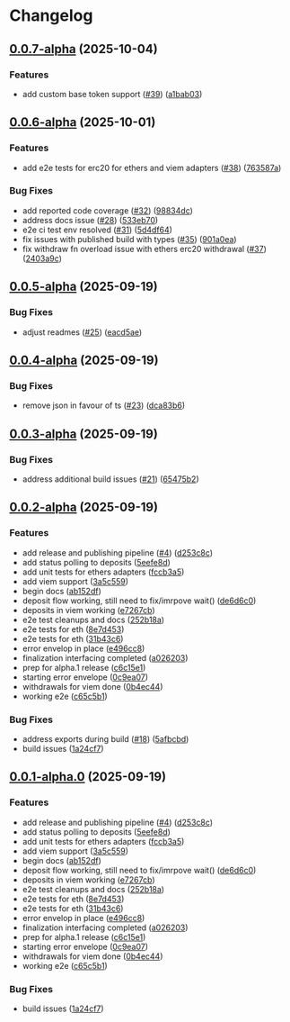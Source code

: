# Changelog

## [0.0.7-alpha](https://github.com/dutterbutter/zksync-sdk/compare/v0.0.6-alpha...v0.0.7-alpha) (2025-10-04)


### Features

* add custom base token support ([#39](https://github.com/dutterbutter/zksync-sdk/issues/39)) ([a1bab03](https://github.com/dutterbutter/zksync-sdk/commit/a1bab034e6d133c74c43422533d5780165608e3f))

## [0.0.6-alpha](https://github.com/dutterbutter/zksync-sdk/compare/v0.0.5-alpha...v0.0.6-alpha) (2025-10-01)


### Features

* add e2e tests for erc20 for ethers and viem adapters ([#38](https://github.com/dutterbutter/zksync-sdk/issues/38)) ([763587a](https://github.com/dutterbutter/zksync-sdk/commit/763587a3035da61d7764864efe1048e8f4144062))


### Bug Fixes

* add reported code coverage ([#32](https://github.com/dutterbutter/zksync-sdk/issues/32)) ([98834dc](https://github.com/dutterbutter/zksync-sdk/commit/98834dc722559e38da270395591145f4d91ea2e4))
* address docs issue ([#28](https://github.com/dutterbutter/zksync-sdk/issues/28)) ([533eb70](https://github.com/dutterbutter/zksync-sdk/commit/533eb70a61c33718a3f56850ba8db65a7f3204af))
* e2e ci test env resolved ([#31](https://github.com/dutterbutter/zksync-sdk/issues/31)) ([5d4df64](https://github.com/dutterbutter/zksync-sdk/commit/5d4df64c7a3307ec02ff9d6158f6b535af4f98b5))
* fix issues with published build with types ([#35](https://github.com/dutterbutter/zksync-sdk/issues/35)) ([901a0ea](https://github.com/dutterbutter/zksync-sdk/commit/901a0ea717e16076323f5c37b6e98ca5b2540578))
* fix withdraw fn overload issue with ethers erc20 withdrawal ([#37](https://github.com/dutterbutter/zksync-sdk/issues/37)) ([2403a9c](https://github.com/dutterbutter/zksync-sdk/commit/2403a9c122e7a6e8c1f24cd407eef57abf3b076a))

## [0.0.5-alpha](https://github.com/dutterbutter/zksync-sdk/compare/v0.0.4-alpha...v0.0.5-alpha) (2025-09-19)


### Bug Fixes

* adjust readmes ([#25](https://github.com/dutterbutter/zksync-sdk/issues/25)) ([eacd5ae](https://github.com/dutterbutter/zksync-sdk/commit/eacd5ae6f27332ad8c756d67276e24fbdd3187df))

## [0.0.4-alpha](https://github.com/dutterbutter/zksync-sdk/compare/v0.0.3-alpha...v0.0.4-alpha) (2025-09-19)


### Bug Fixes

* remove json in favour of ts ([#23](https://github.com/dutterbutter/zksync-sdk/issues/23)) ([dca83b6](https://github.com/dutterbutter/zksync-sdk/commit/dca83b6e34c7dbf0d866e27dc9c7fa4f58bc5656))

## [0.0.3-alpha](https://github.com/dutterbutter/zksync-sdk/compare/v0.0.2-alpha...v0.0.3-alpha) (2025-09-19)


### Bug Fixes

* address additional build issues ([#21](https://github.com/dutterbutter/zksync-sdk/issues/21)) ([65475b2](https://github.com/dutterbutter/zksync-sdk/commit/65475b23b0acf8bbf8454e1ff39f59a09fd68aa9))

## [0.0.2-alpha](https://github.com/dutterbutter/zksync-sdk/compare/v0.0.1-alpha...v0.0.2-alpha) (2025-09-19)


### Features

* add release and publishing pipeline ([#4](https://github.com/dutterbutter/zksync-sdk/issues/4)) ([d253c8c](https://github.com/dutterbutter/zksync-sdk/commit/d253c8c19ac0184af6825764ade7b23a14bf6798))
* add status polling to deposits ([5eefe8d](https://github.com/dutterbutter/zksync-sdk/commit/5eefe8d83a5d674cdf486cef2e4467507dcf6d20))
* add unit tests for ethers adapters ([fccb3a5](https://github.com/dutterbutter/zksync-sdk/commit/fccb3a56dd380626af93d16b36b8bd68441159a2))
* add viem support ([3a5c559](https://github.com/dutterbutter/zksync-sdk/commit/3a5c5598b49f909b334c597f06d18678155fdf5f))
* begin docs ([ab152df](https://github.com/dutterbutter/zksync-sdk/commit/ab152df33d57f0e1567742f0f5bef256c2974f44))
* deposit flow working, still need to fix/imrpove wait() ([de6d6c0](https://github.com/dutterbutter/zksync-sdk/commit/de6d6c0ce391fe29f9c92603b9cbc2e088dbfe8a))
* deposits in viem working ([e7267cb](https://github.com/dutterbutter/zksync-sdk/commit/e7267cb001f06ffbafadfea3dbe7a935375fcb2d))
* e2e test cleanups and docs ([252b18a](https://github.com/dutterbutter/zksync-sdk/commit/252b18adce979dc337fc81a993c216d4592082af))
* e2e tests for eth ([8e7d453](https://github.com/dutterbutter/zksync-sdk/commit/8e7d453493202e605f0f8b95e9c0a3cf99fdfea4))
* e2e tests for eth ([31b43c6](https://github.com/dutterbutter/zksync-sdk/commit/31b43c62f70731f2c762214cb63689c0c6e44094))
* error envelop in place ([e496cc8](https://github.com/dutterbutter/zksync-sdk/commit/e496cc8a98cfe7e3512288ff861110c34ede04e0))
* finalization interfacing completed ([a026203](https://github.com/dutterbutter/zksync-sdk/commit/a0262033809cb8505a20511edc39083f820a439a))
* prep for alpha.1 release ([c6c15e1](https://github.com/dutterbutter/zksync-sdk/commit/c6c15e12fba16a355171e30db42995600fad106b))
* starting error envelope ([0c9ea07](https://github.com/dutterbutter/zksync-sdk/commit/0c9ea078d3130095896406c943b363d1ac476e43))
* withdrawals for viem done ([0b4ec44](https://github.com/dutterbutter/zksync-sdk/commit/0b4ec44615b0f42cb59e3a4a1558f22fec515d26))
* working e2e ([c65c5b1](https://github.com/dutterbutter/zksync-sdk/commit/c65c5b1976a940ac8f8ff4f82cb7b74cd8d37f5b))


### Bug Fixes

* address exports during build ([#18](https://github.com/dutterbutter/zksync-sdk/issues/18)) ([5afbcbd](https://github.com/dutterbutter/zksync-sdk/commit/5afbcbdf13a3e15da94c8b66bc38e643097f917a))
* build issues ([1a24cf7](https://github.com/dutterbutter/zksync-sdk/commit/1a24cf76d61ee9c172fb0428c5b2386f4553f736))

## [0.0.1-alpha.0](https://github.com/dutterbutter/zksync-sdk/compare/v0.0.0-alpha.0...v0.0.1-alpha.0) (2025-09-19)


### Features

* add release and publishing pipeline ([#4](https://github.com/dutterbutter/zksync-sdk/issues/4)) ([d253c8c](https://github.com/dutterbutter/zksync-sdk/commit/d253c8c19ac0184af6825764ade7b23a14bf6798))
* add status polling to deposits ([5eefe8d](https://github.com/dutterbutter/zksync-sdk/commit/5eefe8d83a5d674cdf486cef2e4467507dcf6d20))
* add unit tests for ethers adapters ([fccb3a5](https://github.com/dutterbutter/zksync-sdk/commit/fccb3a56dd380626af93d16b36b8bd68441159a2))
* add viem support ([3a5c559](https://github.com/dutterbutter/zksync-sdk/commit/3a5c5598b49f909b334c597f06d18678155fdf5f))
* begin docs ([ab152df](https://github.com/dutterbutter/zksync-sdk/commit/ab152df33d57f0e1567742f0f5bef256c2974f44))
* deposit flow working, still need to fix/imrpove wait() ([de6d6c0](https://github.com/dutterbutter/zksync-sdk/commit/de6d6c0ce391fe29f9c92603b9cbc2e088dbfe8a))
* deposits in viem working ([e7267cb](https://github.com/dutterbutter/zksync-sdk/commit/e7267cb001f06ffbafadfea3dbe7a935375fcb2d))
* e2e test cleanups and docs ([252b18a](https://github.com/dutterbutter/zksync-sdk/commit/252b18adce979dc337fc81a993c216d4592082af))
* e2e tests for eth ([8e7d453](https://github.com/dutterbutter/zksync-sdk/commit/8e7d453493202e605f0f8b95e9c0a3cf99fdfea4))
* e2e tests for eth ([31b43c6](https://github.com/dutterbutter/zksync-sdk/commit/31b43c62f70731f2c762214cb63689c0c6e44094))
* error envelop in place ([e496cc8](https://github.com/dutterbutter/zksync-sdk/commit/e496cc8a98cfe7e3512288ff861110c34ede04e0))
* finalization interfacing completed ([a026203](https://github.com/dutterbutter/zksync-sdk/commit/a0262033809cb8505a20511edc39083f820a439a))
* prep for alpha.1 release ([c6c15e1](https://github.com/dutterbutter/zksync-sdk/commit/c6c15e12fba16a355171e30db42995600fad106b))
* starting error envelope ([0c9ea07](https://github.com/dutterbutter/zksync-sdk/commit/0c9ea078d3130095896406c943b363d1ac476e43))
* withdrawals for viem done ([0b4ec44](https://github.com/dutterbutter/zksync-sdk/commit/0b4ec44615b0f42cb59e3a4a1558f22fec515d26))
* working e2e ([c65c5b1](https://github.com/dutterbutter/zksync-sdk/commit/c65c5b1976a940ac8f8ff4f82cb7b74cd8d37f5b))


### Bug Fixes

* build issues ([1a24cf7](https://github.com/dutterbutter/zksync-sdk/commit/1a24cf76d61ee9c172fb0428c5b2386f4553f736))

